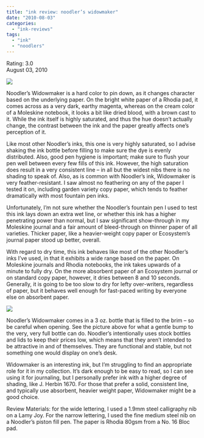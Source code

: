 ```yaml
---
title: "ink review: noodler’s widowmaker"
date: "2010-08-03"
categories: 
  - "ink-reviews"
tags: 
  - "ink"
  - "noodlers"
---
```


Rating: 3.0  
August 03, 2010

[![](http://s3.media.squarespace.com/production/1431296/16917466/_PYw92neEA7o/TP7HK89jJTI/AAAAAAAAAIA/U50pQzh_cxA/s1600/noodler%252527s%2Bwidowmaker.jpg)](http://s3.media.squarespace.com/production/1431296/16917466/_PYw92neEA7o/TP7HK89jJTI/AAAAAAAAAIA/U50pQzh_cxA/s1600/noodler%252527s%2Bwidowmaker.jpg)

  
Noodler’s Widowmaker is a hard color to pin down, as it changes character based on the underlying paper. On the bright white paper of a Rhodia pad, it comes across as a very dark, earthy magenta, whereas on the cream color of a Moleskine notebook, it looks a bit like dried blood, with a brown cast to it. While the ink itself is highly saturated, and thus the hue doesn’t actually change, the contrast between the ink and the paper greatly affects one’s perception of it.

Like most other Noodler’s inks, this one is very highly saturated, so I advise shaking the ink bottle before filling to make sure the dye is evenly distributed. Also, good pen hygiene is important; make sure to flush your pen well between every few fills of this ink. However, the high saturation does result in a very consistent line – in all but the widest nibs there is no shading to speak of. Also, as is common with Noodler’s ink, Widowmaker is very feather-resistant. I saw almost no feathering on any of the paper I tested it on, including garden variety copy paper, which tends to feather dramatically with most fountain pen inks.

Unfortunately, I’m not sure whether the Noodler’s fountain pen I used to test this ink lays down an extra wet line, or whether this ink has a higher penetrating power than normal, but I saw significant show-through in my Moleskine journal and a fair amount of bleed-through on thinner paper of all varieties. Thicker paper, like a heavier-weight copy paper or Ecosystem’s journal paper stood up better, overall.

With regard to dry time, this ink behaves like most of the other Noodler’s inks I’ve used, in that it exhibits a wide range based on the paper. On Moleskine journals and Rhodia notebooks, the ink takes upwards of a minute to fully dry. On the more absorbent paper of an Ecosystem journal or on standard copy paper, however, it dries between 8 and 10 seconds. Generally, it is going to be too slow to dry for lefty over-writers, regardless of paper, but it behaves well enough for fast-paced writing by everyone else on absorbent paper.

[![](http://s3.media.squarespace.com/production/1431296/16917466/_PYw92neEA7o/TP7HKLUP33I/AAAAAAAAAH8/ETJEv4g0zqk/s1600/noodler%252527s%2Bwidowmaker%2Bbottle.jpg)](http://s3.media.squarespace.com/production/1431296/16917466/_PYw92neEA7o/TP7HKLUP33I/AAAAAAAAAH8/ETJEv4g0zqk/s1600/noodler%252527s%2Bwidowmaker%2Bbottle.jpg)

  
Noodler’s Widowmaker comes in a 3 oz. bottle that is filled to the brim – so be careful when opening. See the picture above for what a gentle bump to the very, very full bottle can do. Noodler’s intentionally uses stock bottles and lids to keep their prices low, which means that they aren’t intended to be attractive in and of themselves. They are functional and stable, but not something one would display on one’s desk.

Widowmaker is an interesting ink, but I’m struggling to find an appropriate role for it in my collection. It’s dark enough to be easy to read, so I can see using it for journaling, but I personally prefer ink with a higher degree of shading, like J. Herbin 1670. For those that prefer a solid, consistent line, and typically use absorbent, heavier weight paper, Widowmaker might be a good choice.

Review Materials: for the wide lettering, I used a 1.9mm steel calligraphy nib on a Lamy Joy. For the narrow lettering, I used the fine medium steel nib on a Noodler’s piston fill pen. The paper is Rhodia 80gsm from a No. 16 Bloc pad.
